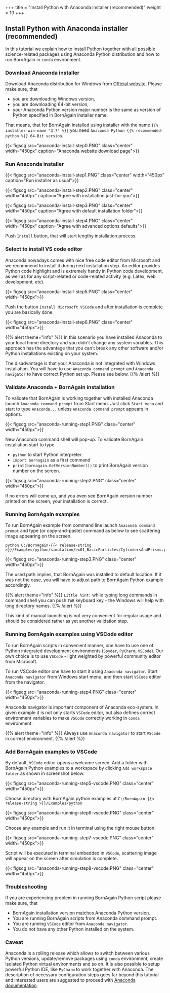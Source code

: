 +++
title = "Install Python with Anaconda installer (recommended)"
weight = 10
+++

## Install Python with Anaconda installer (recommended)

In this tutorial we explain how to install Python together with all possible science-related packages
using Anaconda Python distribution and how to run BornAgain in `conda` environment.

### Download Anaconda installer

Download Anaconda distribution for Windows from [Official website](https://www.anaconda.com/distribution/).
Please make sure, that

+ you are downloading Windows version,
+ you are downloading 64-bit version,
+ your Anaconda Python version major number is the same as version of Python specified in BornAgain installer name.

That means, that for BornAgain installed using installer with the name `{{% installer-win-name "3.7" %}}` 
you need `Anaconda Python {{% recommended-python %}} 64-Bit version`.

{{< figscg src="anaconda-install-step0.PNG" class="center" width="450px" caption="Anaconda website download page">}}

### Run Anaconda installer

{{< figscg src="anaconda-install-step1.PNG" class="center" width="450px" caption="Run installer as usual">}}

{{< figscg src="anaconda-install-step2.PNG" class="center" width="450px" caption="Agree with installation just-for-you">}}

{{< figscg src="anaconda-install-step3.PNG" class="center" width="450px" caption="Agree with default installation folder">}}

{{< figscg src="anaconda-install-step4.PNG" class="center" width="450px" caption="Agree with advanced options defaults">}}

Push `Install` button, that will start lengthy installation process.

### Select to install VS code editor

Anaconda nowadays comes with nice free code editor from Microsoft and we recommend to install it during next installation step.
An editor provides Python code highlight and is extremely handy in Python code development, as well as for any script-related or code-related activity (e.g. Latex, web development, etc).

{{< figscg src="anaconda-install-step5.PNG" class="center" width="450px">}}

Push the button `Install Microsoft VSCode` and after installation is complete you are basically done.

{{< figscg src="anaconda-install-step6.PNG" class="center" width="450px">}}

{{% alert theme="info" %}}
In this scenario you have installed Anaconda to your local home directory and you didn't change
any system variables. This approach has the advantage that you can't break any other software and/or Python installations existing on your system.

The disadvantage is that your Anaconda is not integrated with Windows installation. You will have to use `Anaconda command prompt` and `Anaconda navigator`
to have correct Python set up. Please see below.
{{% /alert %}}

### Validate Anaconda + BornAgain installation

To validate that BornAgain is working together with installed Anaconda launch `Anaconda command prompt` from Start menu.
Just click `Start menu` and start to type `Anaconda...` unless `Anaconda command prompt` appears in options.

{{< figscg src="anaconda-running-step1.PNG" class="center" width="450px">}}

New Anaconda command shell will pop-up. To validate BornAgain installation start to type

+ `python` to start Python interpreter
+ `import bornagain` as a first command
+ `print(bornagain.GetVersionNumber())` to print BornAgain version number on the screen.

{{< figscg src="anaconda-running-step2.PNG" class="center" width="450px">}}

If no errors will come up, and you even see BornAgain version number printed on the screen, your installation is correct.

### Running BornAgain examples

To run BornAgain example from command line launch `Anaconda command prompt` and
type (or copy-and-paste) command as below to see scattering image appearing on the screen.

```
python C:/BornAgain-{{< release-string >}}/Examples/python/simulation/ex01_BasicParticles/CylindersAndPrisms.py
```

{{< figscg src="anaconda-running-step3.PNG" class="center" width="450px">}}

The used path implies, that BornAgain was installed to default location. If it was not the case, you will have to adjust path to BornAgain Python example accordingly.

{{% alert theme="info" %}}
`Little hint:` while typing long commands in command shell you can push `TAB` keyboard key - the Windows will help with long directory names.
{{% /alert %}}

This kind of manual launching is not very convenient for regular usage and should be considered rather as yet another validation step.

### Running BornAgain examples using VSCode editor

To run BornAgain scripts in convenient manner, one have to use one of Python integrated development environments (`Spyder`, `PyCharm`, `VSCode`). 
Our own choice is to use `VSCode` - light weighted by powerful community editor from Microsoft. 

To run VSCode editor one have to start it using `Anaconda navigator`. Start `Anaconda navigator` from Windows start menu, and then start `VSCode` editor from
the navigator.

{{< figscg src="anaconda-running-step4.PNG" class="center" width="450px">}}

Anaconda navigator is important component of Anaconda eco-system. In given example it is not only starts `VSCode` editor, but also defines correct environment variables to make `VSCode` correctly working in `conda` environment.

{{% alert theme="info" %}}
Always use `Anaconda navigator` to start `VSCode` in correct environment.
{{% /alert %}}

### Add BornAgain examples to VSCode

By default, `VSCode` editor opens a welcome screen. 
Add a folder with BornAgain Python examples to a workspace
by clicking `Add workspace folder` as shown in screenshot below.

{{< figscg src="anaconda-running-step5-vscode.PNG" class="center" width="450px">}}

Choose directory with BornAgain python examples at `C:/BornAgain-{{< release-string >}}/Examples/python`

{{< figscg src="anaconda-running-step6-vscode.PNG" class="center" width="450px">}}

Choose any example and run it in terminal using the right mouse button.

{{< figscg src="anaconda-running-step7-vscode.PNG" class="center" width="450px">}}

Script will be executed in terminal embedded in `VSCode`, scattering image will appear on the screen after simulation is complete.

{{< figscg src="anaconda-running-step8-vscode.PNG" class="center" width="450px">}}

### Troubleshooting

If you are experiencing problem in running BornAgain Python script please make sure, that

+ BornAgain installation version matches Anaconda Python version.
+ You are running BornAgain scripts from Anaconda command prompt.
+ You are running `VSCode` editor from `Anaconda navigator`.
+ You do not have any other Python installed on the system.

### Caveat

Anaconda is a rolling release which allows to switch between various Python versions, update/remove packages using `conda` environment, create isolated Python 
virtual environments and so on. It is also possible to setup powerful Python IDE, like `PyCharm` to work together with Anaconda.
The description of necessary configuration steps goes far beyond this tutorial and interested users are suggested to proceed with
[Anaconda documentation](https://docs.anaconda.com/anaconda/navigator/tutorials).

